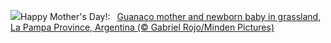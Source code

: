 ![](https://www.bing.com/th?id=OHR.GuanacoMother_EN-US1023542218_UHD.jpg&w=1000)Happy Mother's Day!:&nbsp;&ensp;[Guanaco mother and newborn baby in grassland, La Pampa Province, Argentina (© Gabriel Rojo/Minden Pictures)](https://www.bing.com/th?id=OHR.GuanacoMother_EN-US1023542218_UHD.jpg)
<br><br/>
